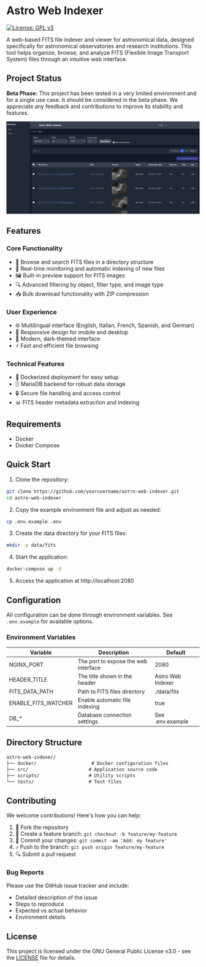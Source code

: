 # Astro Web Indexer

[![License: GPL v3](https://img.shields.io/badge/License-GPLv3-blue.svg)](https://www.gnu.org/licenses/gpl-3.0)

A web-based FITS file indexer and viewer for astronomical data, designed specifically for astronomical observatories and research institutions. This tool helps organize, browse, and analyze FITS (Flexible Image Transport System) files through an intuitive web interface.

## Project Status

**Beta Phase:** This project has been tested in a very limited environment and for a single use case. It should be considered in the beta phase. We appreciate any feedback and contributions to improve its stability and features.

![Preview Screenshot](docs/images/preview.png)

## Features

### Core Functionality
- 📁 Browse and search FITS files in a directory structure
- 🔄 Real-time monitoring and automatic indexing of new files
- 🖼️ Built-in preview support for FITS images
- 🔍 Advanced filtering by object, filter type, and image type
- 📥 Bulk download functionality with ZIP compression

### User Experience
- 🌐 Multilingual interface (English, Italian, French, Spanish, and German)
- 📱 Responsive design for mobile and desktop
- 🎨 Modern, dark-themed interface
- ⚡ Fast and efficient file browsing

### Technical Features
- 🐳 Dockerized deployment for easy setup
- 🗄️ MariaDB backend for robust data storage
- 🔒 Secure file handling and access control
- 📊 FITS header metadata extraction and indexing

## Requirements

- Docker
- Docker Compose

## Quick Start

1. Clone the repository:
```bash
git clone https://github.com/yourusername/astro-web-indexer.git
cd astro-web-indexer
```

2. Copy the example environment file and adjust as needed:
```bash
cp .env.example .env
```

3. Create the data directory for your FITS files:
```bash
mkdir -p data/fits
```

4. Start the application:
```bash
docker-compose up -d
```

5. Access the application at http://localhost:2080

## Configuration

All configuration can be done through environment variables. See `.env.example` for available options.

### Environment Variables

| Variable | Description | Default |
|----------|-------------|---------|
| NGINX_PORT | The port to expose the web interface | 2080 |
| HEADER_TITLE | The title shown in the header | Astro Web Indexer |
| FITS_DATA_PATH | Path to FITS files directory | ./data/fits |
| ENABLE_FITS_WATCHER | Enable automatic file indexing | true |
| DB_* | Database connection settings | See .env.example |

## Directory Structure

```
astro-web-indexer/
├── docker/                    # Docker configuration files
├── src/                      # Application source code
├── scripts/                  # Utility scripts
└── tests/                    # Test files
```

## Contributing

We welcome contributions! Here's how you can help:

1. 🍴 Fork the repository
2. 🌿 Create a feature branch: `git checkout -b feature/my-feature`
3. 💾 Commit your changes: `git commit -am 'Add: my feature'`
4. ⤴️ Push to the branch: `git push origin feature/my-feature`
5. 🔍 Submit a pull request

### Bug Reports
Please use the GitHub issue tracker and include:
- Detailed description of the issue
- Steps to reproduce
- Expected vs actual behavior
- Environment details

## License

This project is licensed under the GNU General Public License v3.0 - see the [LICENSE](LICENSE) file for details.

